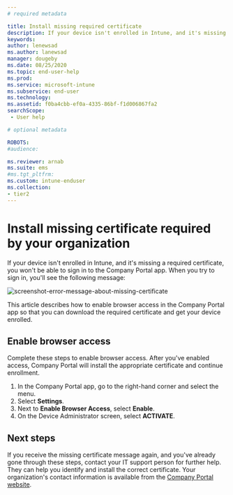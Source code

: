 ```yaml
---
# required metadata

title: Install missing required certificate
description: If your device isn't enrolled in Intune, and it's missing a required certificate, you won't be able to sign in to the Company Portal app.
keywords:
author: lenewsad
ms.author: lanewsad
manager: dougeby
ms.date: 08/25/2020
ms.topic: end-user-help
ms.prod:
ms.service: microsoft-intune
ms.subservice: end-user
ms.technology:
ms.assetid: f0ba4cbb-ef0a-4335-86bf-f1d006867fa2
searchScope:
 - User help

# optional metadata

ROBOTS:
#audience:

ms.reviewer: arnab
ms.suite: ems
#ms.tgt_pltfrm:
ms.custom: intune-enduser
ms.collection:
- tier2
---
```


# Install missing certificate required by your organization  

If your device isn't enrolled in Intune, and it's missing a required certificate, you won't be able to sign in to the Company Portal app. When you try to sign in, you'll see the following message:

![screenshot-error-message-about-missing-certificate](./media/andr-cert_install-1-cert_missing.png)

This article describes how to enable browser access in the Company Portal app so that you can download the required certificate and get your device enrolled. 


## Enable browser access
Complete these steps to enable browser access. After you've enabled access, Company Portal will install the appropriate certificate and continue enrollment.    

1. In the Company Portal app, go to the right-hand corner and select the menu.  
2. Select **Settings**.  
3. Next to **Enable Browser Access**, select **Enable**.  
4. On the Device Administrator screen, select **ACTIVATE**.  

## Next steps  
If you receive the missing certificate message again, and you've already gone through these steps, contact your IT support person for further help. They can help you identify and install the correct certificate. Your organization's contact information is available from the [Company Portal website](https://go.microsoft.com/fwlink/?linkid=2010980).  


